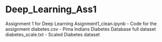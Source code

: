 # Deep_Learning_Ass1
Assignment 1 for Deep Learning 
Asignment1_clean.ipynb - Code for the assignment
diabetes.csv - Pima Indians Diabetes Database full dataset
diabetes_scale.txt - Scaled Diabetes dataset
